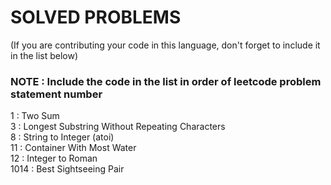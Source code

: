 # SOLVED PROBLEMS
(If you are contributing your code in this language, don't forget to include it in the list below)<br>
### NOTE : Include the code in the list in order of leetcode problem statement number

1 : Two Sum<br>
3 : Longest Substring Without Repeating Characters<br>
8 : String to Integer (atoi)<br>
11 : Container With Most Water<br>
12 : Integer to Roman<br>
1014 : Best Sightseeing Pair<br>
